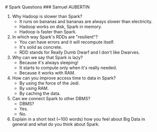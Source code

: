# Spark Questions
### Samuel AUBERTIN

1. Why Hadoop is slower than Spark?
    - It runs on bananas and bananas are always slower than electricity.
    - Hadoop works on disk, Spark in memory.
    - Hadoop is faster than Spark.
2. In which way Spark's RDDs are "resilient"?
    - You can have errors and it will recompute itself.
    - It's solid as concrete.
    - RDD stands for Really Dumb Dwarf and I don't like Dwarves.
3. Why can we say that Spark is lazy?
    - Because it's always sleeping!
    - It starts to compute only when it's really needed.
    - Because it works with RAM.
4. How can you improve access time to data in Spark?
    - By using the force of the Jedi.
    - By using RAM.
    - By caching the data.
5. Can we connect Spark to other DBMS?
    - DBMS?
    - Yes.
    - No.
6. Explain in a short text (~100 words) how you feel about Big Data in general and what do you think about Spark.


